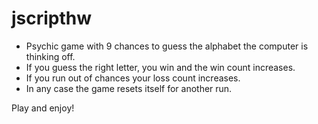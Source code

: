 # jscripthw


- Psychic game with 9 chances to guess the alphabet the computer is thinking off.
- If you guess the right letter, you win and the win count increases.
- If you run out of chances your loss count increases.
- In any case the game resets itself for another run.

Play and enjoy!